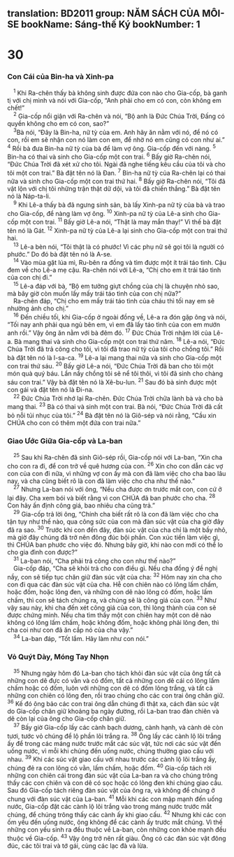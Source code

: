 translation: BD2011
group: NĂM SÁCH CỦA MÔI-SE
bookName: Sáng-thế Ký 
bookNumber: 1
-------

<div class="title"><h1>30</h1><h3>Con Cái của Bin-ha và Xinh-pa</h3></div>
<span class="verse sa_30_1"> <sup>1</sup> Khi Ra-chên thấy bà không sinh được đứa con nào cho Gia-cốp, bà ganh tị với chị mình và nói với Gia-cốp, “Anh phải cho em có con, còn không em chết!” <br/></span>
<span class="verse sa_30_2"> <sup>2</sup> Gia-cốp nổi giận với Ra-chên và nói, “Bộ anh là Ðức Chúa Trời, Ðấng có quyền không cho em có con, sao?”<br/></span>
<span class="verse sa_30_3"> <sup>3</sup>Bà nói, “Ðây là Bin-ha, nữ tỳ của em. Anh hãy ăn nằm với nó, để nó có con, rồi em sẽ nhận con nó làm con em, để nhờ nó em cũng có con như ai.” </span>
<span class="verse sa_30_4"><sup>4</sup> Rồi bà đưa Bin-ha nữ tỳ của bà để làm vợ ông. Gia-cốp đến với nàng. </span>
<span class="verse sa_30_5"><sup>5</sup> Bin-ha có thai và sinh cho Gia-cốp một con trai. </span>
<span class="verse sa_30_6"><sup>6</sup> Bấy giờ Ra-chên nói, “Ðức Chúa Trời đã xét xử cho tôi. Ngài đã nghe tiếng kêu cầu của tôi và cho tôi một con trai.” Bà đặt tên nó là Ðan. </span>
<span class="verse sa_30_7"><sup>7</sup> Bin-ha nữ tỳ của Ra-chên lại có thai nữa và sinh cho Gia-cốp một con trai thứ hai. </span>
<span class="verse sa_30_8"><sup>8</sup> Bấy giờ Ra-chên nói, “Tôi đã vật lộn với chị tôi những trận thật dữ dội, và tôi đã chiến thắng.” Bà đặt tên nó là Náp-ta-li.<br/></span>
<span class="verse sa_30_9"> <sup>9</sup> Khi Lê-a thấy bà đã ngưng sinh sản, bà lấy Xinh-pa nữ tỳ của bà và trao cho Gia-cốp, để nàng làm vợ ông. </span>
<span class="verse sa_30_10"><sup>10</sup> Xinh-pa nữ tỳ của Lê-a sinh cho Gia-cốp một con trai. </span>
<span class="verse sa_30_11"><sup>11</sup> Bấy giờ Lê-a nói, “Thật là may mắn thay!” Vì thế bà đặt tên nó là Gát. </span>
<span class="verse sa_30_12"><sup>12</sup> Xinh-pa nữ tỳ của Lê-a lại sinh cho Gia-cốp một con trai thứ hai. <br/></span>
<span class="verse sa_30_13"> <sup>13</sup> Lê-a bèn nói, “Tôi thật là có phước! Vì các phụ nữ sẽ gọi tôi là người có phước.” Do đó bà đặt tên nó là A-se. <br/></span>
<span class="verse sa_30_14"> <sup>14</sup> Vào mùa gặt lúa mì, Ru-bên ra đồng và tìm được một ít trái táo tình. Cậu đem về cho Lê-a mẹ cậu. Ra-chên nói với Lê-a, “Chị cho em ít trái táo tình của con chị đi.”<br/></span>
<span class="verse sa_30_15"> <sup>15</sup> Lê-a đáp với bà, “Bộ em tưởng giựt chồng của chị là chuyện nhỏ sao, mà bây giờ còn muốn lấy mấy trái táo tình của con chị nữa?”<br/> Ra-chên đáp, “Chị cho em mấy trái táo tình của cháu thì tối nay em sẽ nhường ảnh cho chị.”<br/></span>
<span class="verse sa_30_16"> <sup>16</sup> Ðến chiều tối, khi Gia-cốp ở ngoài đồng về, Lê-a ra đón gặp ông và nói, “Tối nay anh phải qua ngủ bên em, vì em đã lấy táo tình của con em mướn anh rồi.” Vậy ông ăn nằm với bà đêm đó. </span>
<span class="verse sa_30_17"><sup>17</sup> Ðức Chúa Trời nhậm lời của Lê-a. Bà mang thai và sinh cho Gia-cốp một con trai thứ năm. </span>
<span class="verse sa_30_18"><sup>18</sup> Lê-a nói, “Ðức Chúa Trời đã trả công cho tôi, vì tôi đã trao nữ tỳ của tôi cho chồng tôi.” Rồi bà đặt tên nó là I-sa-ca. </span>
<span class="verse sa_30_19"><sup>19</sup> Lê-a lại mang thai nữa và sinh cho Gia-cốp một con trai thứ sáu. </span>
<span class="verse sa_30_20"><sup>20</sup> Bấy giờ Lê-a nói, “Ðức Chúa Trời đã ban cho tôi một món quà quý báu. Lần nầy chồng tôi sẽ nể tôi thôi, vì tôi đã sinh cho chàng sáu con trai.” Vậy bà đặt tên nó là Xê-bu-lun. </span>
<span class="verse sa_30_21"><sup>21</sup> Sau đó bà sinh được một con gái và đặt tên nó là Ði-na.<br/></span>
<span class="verse sa_30_22"> <sup>22</sup> Ðức Chúa Trời nhớ lại Ra-chên. Ðức Chúa Trời chữa lành bà và cho bà mang thai. </span>
<span class="verse sa_30_23"><sup>23</sup> Bà có thai và sinh một con trai. Bà nói, “Ðức Chúa Trời đã cất bỏ nỗi tủi nhục của tôi.” </span>
<span class="verse sa_30_24"><sup>24</sup> Bà đặt tên nó là Giô-sép và nói rằng, “Cầu xin CHÚA cho con có thêm một đứa con trai nữa.”<br/></span>
<div class="title"><h3>Giao Ước Giữa Gia-cốp và La-ban</h3></div>
<span class="verse sa_30_25"> <sup>25</sup> Sau khi Ra-chên đã sinh Giô-sép rồi, Gia-cốp nói với La-ban, “Xin cha cho con ra đi, để con trở về quê hương của con. </span>
<span class="verse sa_30_26"><sup>26</sup> Xin cho con dẫn các vợ con của con đi nữa, vì những vợ con ấy mà con đã làm việc cho cha bao lâu nay, và cha cũng biết rõ là con đã làm việc cho cha như thế nào.”<br/></span>
<span class="verse sa_30_27"> <sup>27</sup> Nhưng La-ban nói với ông, “Nếu cha được ơn trước mắt con, con cứ ở lại đây. Cha xem bói và biết rằng vì con CHÚA đã ban phước cho cha. </span>
<span class="verse sa_30_28"><sup>28</sup> Con hãy ấn định công giá, bao nhiêu cha cũng trả.”<br/></span>
<span class="verse sa_30_29"> <sup>29</sup> Gia-cốp trả lời ông, “Chính cha biết rất rõ là con đã làm việc cho cha tận tụy như thế nào, qua công sức của con mà đàn súc vật của cha giờ đây đã ra sao. </span>
<span class="verse sa_30_30"><sup>30</sup> Trước khi con đến đây, đàn súc vật của cha chỉ là một bầy nhỏ, mà giờ đây chúng đã trở nên đông đúc bội phần. Con xúc tiến làm việc gì, thì CHÚA ban phước cho việc đó. Nhưng bây giờ, khi nào con mới có thể lo cho gia đình con được?”<br/></span>
<span class="verse sa_30_31"> <sup>31</sup> La-ban nói, “Cha phải trả công cho con như thế nào?”<br/> Gia-cốp đáp, “Cha sẽ khỏi trả cho con điều gì. Nếu cha đồng ý đề nghị nầy, con sẽ tiếp tục chăn giữ đàn súc vật của cha: </span>
<span class="verse sa_30_32"><sup>32</sup> Hôm nay xin cha cho con đi qua các đàn súc vật của cha. Hễ con chiên nào có lông lấm chấm, hoặc đốm, hoặc lông đen, và những con dê nào lông có đốm, hoặc lấm chấm, thì con sẽ tách chúng ra, và chúng sẽ là công giá của con. </span>
<span class="verse sa_30_33"><sup>33</sup> Như vậy sau này, khi cha đến xét công giá của con, thì lòng thành của con sẽ được chứng minh. Nếu cha tìm thấy một con chiên hay một con dê nào không có lông lấm chấm, hoặc không đốm, hoặc không phải lông đen, thì cha coi như con đã ăn cắp nó của cha vậy.”<br/></span>
<span class="verse sa_30_34"> <sup>34</sup> La-ban đáp, “Tốt lắm. Hãy làm như con nói.”<br/></span>
<div class="title"><h3>Vỏ Quýt Dày, Móng Tay Nhọn</h3></div>
<span class="verse sa_30_35"> <sup>35</sup> Nhưng ngày hôm đó La-ban cho tách khỏi đàn súc vật của ông tất cả những con dê đực có vằn và có đốm, tất cả những con dê cái có lông lấm chấm hoặc có đốm, luôn với những con dê có đốm lông trắng, và tất cả những con chiên có lông đen, rồi trao chúng cho các con trai ông chăn giữ. </span>
<span class="verse sa_30_36"><sup>36</sup> Kế đó ông bảo các con trai ông dẫn chúng đi thật xa, cách đàn súc vật do Gia-cốp chăn giữ khoảng ba ngày đường, rồi La-ban trao đàn chiên và dê còn lại của ông cho Gia-cốp chăn giữ.<br/></span>
<span class="verse sa_30_37"> <sup>37</sup> Bấy giờ Gia-cốp lấy các cành bạch dương, cành hạnh, và cành dẻ còn tươi, tước vỏ chúng để lộ phần lõi trắng ra. </span>
<span class="verse sa_30_38"><sup>38</sup> Ông lấy các cành lộ lõi trắng ấy để trong các máng nước trước mắt các súc vật, tức nơi các súc vật đến uống nước, vì mỗi khi chúng đến uống nước, chúng thường giao cấu với nhau. </span>
<span class="verse sa_30_39"><sup>39</sup> Khi các súc vật giao cấu với nhau trước các cành lộ lõi trắng ấy, chúng đẻ ra con lông có vằn, lấm chấm, hoặc đốm. </span>
<span class="verse sa_30_40"><sup>40</sup> Gia-cốp tách rời những con chiên cái trong đàn súc vật của La-ban ra và cho chúng trông thấy các con chiên và con dê có sọc hoặc có lông đen khi chúng giao cấu. Sau đó Gia-cốp tách riêng đàn súc vật của ông ra, và không để chúng ở chung với đàn súc vật của La-ban. </span>
<span class="verse sa_30_41"><sup>41</sup> Mỗi khi các con mập mạnh đến uống nước, Gia-cốp đặt các cành lộ lõi trắng vào trong máng nước trước mắt chúng, để chúng trông thấy các cành ấy khi giao cấu. </span>
<span class="verse sa_30_42"><sup>42</sup> Nhưng khi các con ốm yếu đến uống nước, ông không để các cành ấy trước mắt chúng. Vì thế những con yếu sinh ra đều thuộc về La-ban, còn những con khỏe mạnh đều thuộc về Gia-cốp. </span>
<span class="verse sa_30_43"><sup>43</sup> Vậy ông trở nên rất giàu. Ông có các đàn súc vật đông đúc, các tôi trai và tớ gái, cùng các lạc đà và lừa.<br/></span>
